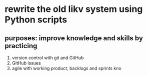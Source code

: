 # rewrite the old likv system using Python scripts
## purposes: improve knowledge and skills by practicing 
1. version control with git and GitHub
2. GitHub issues
3. agile with working product, backlogs and sprints kno
